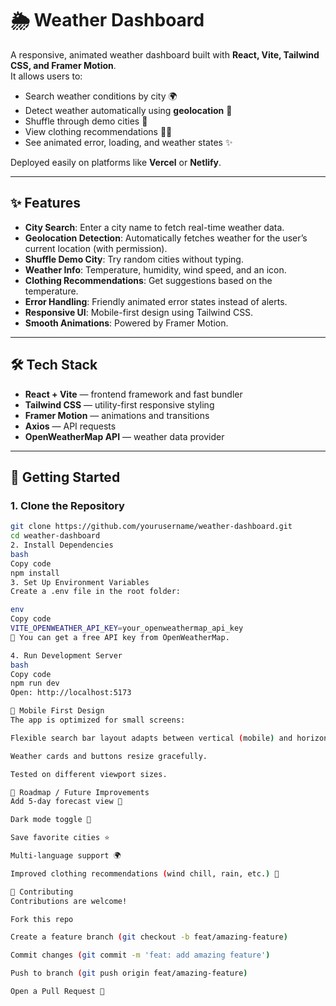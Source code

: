 # 🌦 Weather Dashboard

A responsive, animated weather dashboard built with **React, Vite, Tailwind CSS, and Framer Motion**.  
It allows users to:

- Search weather conditions by city 🌍
- Detect weather automatically using **geolocation** 📍
- Shuffle through demo cities 🎲
- View clothing recommendations 👕🧥
- See animated error, loading, and weather states ✨

Deployed easily on platforms like **Vercel** or **Netlify**.

---

## ✨ Features

- **City Search**: Enter a city name to fetch real-time weather data.
- **Geolocation Detection**: Automatically fetches weather for the user’s current location (with permission).
- **Shuffle Demo City**: Try random cities without typing.
- **Weather Info**: Temperature, humidity, wind speed, and an icon.
- **Clothing Recommendations**: Get suggestions based on the temperature.
- **Error Handling**: Friendly animated error states instead of alerts.
- **Responsive UI**: Mobile-first design using Tailwind CSS.
- **Smooth Animations**: Powered by Framer Motion.

---

## 🛠 Tech Stack

- **React + Vite** — frontend framework and fast bundler
- **Tailwind CSS** — utility-first responsive styling
- **Framer Motion** — animations and transitions
- **Axios** — API requests
- **OpenWeatherMap API** — weather data provider

---

## 🚀 Getting Started

### 1. Clone the Repository
```bash
git clone https://github.com/yourusername/weather-dashboard.git
cd weather-dashboard
2. Install Dependencies
bash
Copy code
npm install
3. Set Up Environment Variables
Create a .env file in the root folder:

env
Copy code
VITE_OPENWEATHER_API_KEY=your_openweathermap_api_key
🔑 You can get a free API key from OpenWeatherMap.

4. Run Development Server
bash
Copy code
npm run dev
Open: http://localhost:5173

📱 Mobile First Design
The app is optimized for small screens:

Flexible search bar layout adapts between vertical (mobile) and horizontal (desktop).

Weather cards and buttons resize gracefully.

Tested on different viewport sizes.

🎯 Roadmap / Future Improvements
Add 5-day forecast view 📅

Dark mode toggle 🌙

Save favorite cities ⭐

Multi-language support 🌍

Improved clothing recommendations (wind chill, rain, etc.) 🧣

🤝 Contributing
Contributions are welcome!

Fork this repo

Create a feature branch (git checkout -b feat/amazing-feature)

Commit changes (git commit -m 'feat: add amazing feature')

Push to branch (git push origin feat/amazing-feature)

Open a Pull Request 🎉

